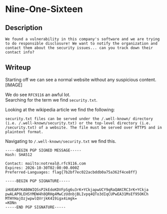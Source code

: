 # Nine-One-Sixteen

## Description
```
We found a vulnerability in this company's software and we are trying to do responsible disclosure! We want to notify the organization and contact them about the security issues... can you track down their contact info? 
```

## Writeup

Starting off we can see a normal website without any suspicious content. <br/>
[IMAGE]

We do see `RFC9116` an awful lot. <br/>
Searching for the term we find `security.txt`. <br/>

Looking at the wikipedia article we find the following: <br/>
```
security.txt files can be served under the /.well-known/ directory (i.e. /.well-known/security.txt) or the top-level directory (i.e. /security.txt) of a website. The file must be served over HTTPS and in plaintext format.
```

Navigating to `/.well-known/security.txt` we find this. <br/>
```
-----BEGIN PGP SIGNED MESSAGE-----
Hash: SHA512

Contact: mailto:notreal@.rfc9116.com
Expires: 2026-10-30T02:00:00.000Z
Preferred-Languages: flag{7b2bf7ec022acbddb0a75a362f4ce8ff}

-----BEGIN PGP SIGNATURE-----

iHUEARYKAB0WIQSsP2kEdoKDVFpSg6u3rK+YCkjapwUCY9qRaQAKCRC3rK+YCkja
pwALAP9LEHSYMDW4h8QRHg4MwCzUdnbjBLIvpq4QTo3dIqCUPwEA31MsEf95OKCh
MTHYHajOzjwpwlQVrjkK419igx4imgk=
=KONn
-----END PGP SIGNATURE-----
```